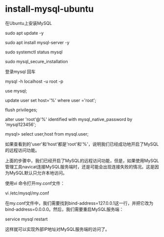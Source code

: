 # install-mysql-ubuntu

在Ubuntu上安装MySQL

sudo apt update -y

sudo apt install mysql-server -y

sudo systemctl status mysql

sudo mysql_secure_installation


登录mysql 回车

mysql -h localhost -u root -p

use mysql;

update user set host='%' where user ='root';

flush privileges;

alter user 'root'@'%' identified with mysql_native_password by 'mysql123456';

mysql> select user,host from mysql.user;

如果查看到的'user'和'host'都是'root'和'%'，说明我们已经成功地开启了MySQL的远程访问功能。

上面的步骤中，我们已经开启了MySQL的远程访问功能，但是，如果使用MySQL管理工具navicat连接MySQL服务端时，还是可能会出现连接失败的情况。这是因为MySQL默认只允许本地访问。

使用vi 命令打开my.conf文件：

vi /etc/mysql/my.conf

在my.conf文件中，我们需要找到bind-address=127.0.0.1这一行，并把它改为bind-address=0.0.0.0。然后，我们需要重启MySQL服务端：

service mysql restart

这样就可以实现外部IP地址对MySQL服务端的访问了。
